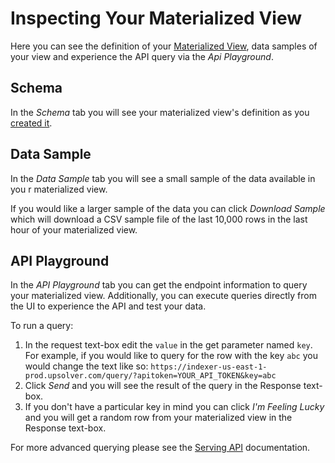 # Inspecting Your Materialized View

Here you can see the definition of your [Materialized View](/indexed-views.md), data samples of your view and experience the API query via the _Api Playground_.

## Schema

In the _Schema_ tab you will see your materialized view's definition as you [created it](/indexed-views/create.md).

## Data Sample

In the _Data Sample_ tab you will see a small sample of the data available in you r materialized view. 

If you would like a larger sample of the data you can click _Download Sample_ which will download a CSV sample file of the last 10,000 rows in the last hour of your materialized view.

## API Playground

In the _API Playground_ tab you can get the endpoint information to query your materialized view. Additionally, you can execute queries directly from the UI to experience the API and test your data.

To run a query:
1. In the request text-box edit the `value` in the get parameter named `key`. For example, if you would like to query for the row with the key `abc` you would change the text like so: `https://indexer-us-east-1-prod.upsolver.com/query/?apitoken=YOUR_API_TOKEN&key=abc`
2. Click _Send_ and you will see the result of the query in the Response text-box.
3. If you don't have a particular key in mind you can click _I'm Feeling Lucky_ and you will get a random row from your materialized view in the Response text-box.

For more advanced querying please see the [Serving API](/indexed-views/query-api.md) documentation.